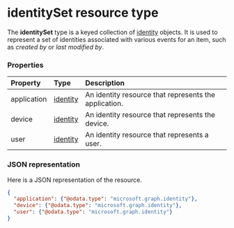 # identitySet resource type

The **identitySet** type is a keyed collection of [identity](identity.md) objects. It is used to represent a set of identities associated with various events for an item, such as _created by_ or _last modified by_.



### Properties
| Property	   | Type	|Description|
|:---------------|:--------|:----------|
|application|[identity](identity.md)|An identity resource that represents the application.|
|device|[identity](identity.md)|An identity resource that represents the device.|
|user|[identity](identity.md)|An identity resource that represents a user.|


### JSON representation

Here is a JSON representation of the resource.

<!-- {
  "blockType": "resource",
  "optionalProperties": [

  ],
  "@odata.type": "microsoft.graph.identitySet"
}-->

```json
{
  "application": {"@odata.type": "microsoft.graph.identity"},
  "device": {"@odata.type": "microsoft.graph.identity"},
  "user": {"@odata.type": "microsoft.graph.identity"}
}

```

<!-- uuid: 8fcb5dbc-d5aa-4681-8e31-b001d5168d79
2015-10-25 14:57:30 UTC -->
<!-- {
  "type": "#page.annotation",
  "description": "identitySet resource",
  "keywords": "",
  "section": "documentation",
  "tocPath": ""
}-->
